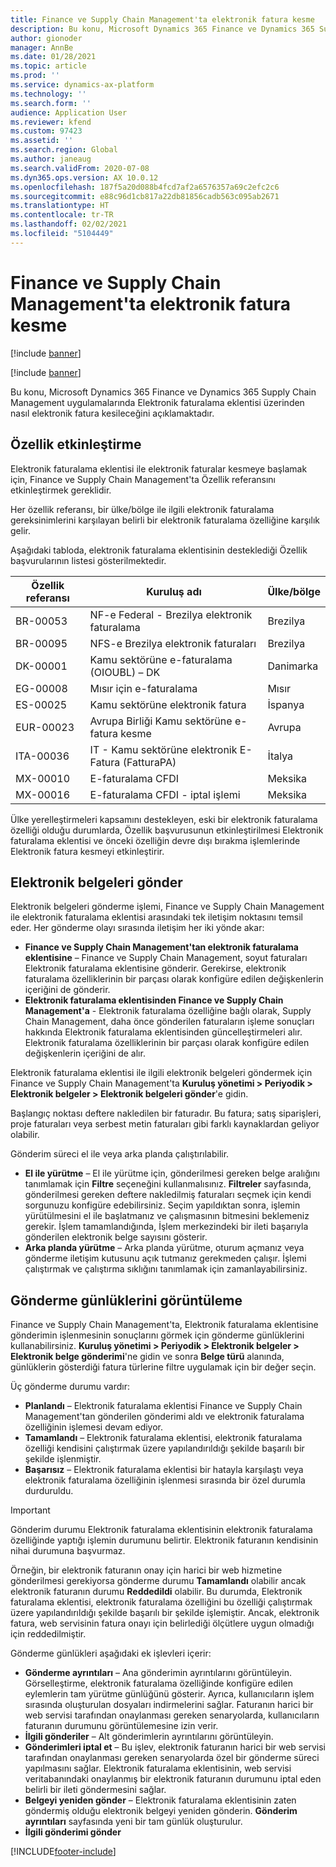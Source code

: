 ```yaml
---
title: Finance ve Supply Chain Management'ta elektronik fatura kesme
description: Bu konu, Microsoft Dynamics 365 Finance ve Dynamics 365 Supply Chain Management uygulamalarında Elektronik faturalama eklentisi üzerinden nasıl elektronik fatura kesileceğini açıklamaktadır.
author: gionoder
manager: AnnBe
ms.date: 01/28/2021
ms.topic: article
ms.prod: ''
ms.service: dynamics-ax-platform
ms.technology: ''
ms.search.form: ''
audience: Application User
ms.reviewer: kfend
ms.custom: 97423
ms.assetid: ''
ms.search.region: Global
ms.author: janeaug
ms.search.validFrom: 2020-07-08
ms.dyn365.ops.version: AX 10.0.12
ms.openlocfilehash: 187f5a20d088b4fcd7af2a6576357a69c2efc2c6
ms.sourcegitcommit: e88c96d1cb817a22db81856cadb563c095ab2671
ms.translationtype: HT
ms.contentlocale: tr-TR
ms.lasthandoff: 02/02/2021
ms.locfileid: "5104449"
---
```

# <a name="issue-electronic-invoices-in-finance-and-supply-chain-management"></a>Finance ve Supply Chain Management'ta elektronik fatura kesme

[!include [banner](../includes/banner.md)]

[!include [banner](../includes/preview-banner.md)]

Bu konu, Microsoft Dynamics 365 Finance ve Dynamics 365 Supply Chain Management uygulamalarında Elektronik faturalama eklentisi üzerinden nasıl elektronik fatura kesileceğini açıklamaktadır.


## <a name="feature-activation"></a>Özellik etkinleştirme

Elektronik faturalama eklentisi ile elektronik faturalar kesmeye başlamak için, Finance ve Supply Chain Management'ta Özellik referansını etkinleştirmek gereklidir.

Her özellik referansı, bir ülke/bölge ile ilgili elektronik faturalama gereksinimlerini karşılayan belirli bir elektronik faturalama özelliğine karşılık gelir.

Aşağıdaki tabloda, elektronik faturalama eklentisinin desteklediği Özellik başvurularının listesi gösterilmektedir.

| Özellik referansı | Kuruluş adı                                              | Ülke/bölge |
|-------------------|---------------------------------------------------|----------------|
| BR-00053          | NF-e Federal - Brezilya elektronik faturalama       | Brezilya         |
| BR-00095          | NFS-e Brezilya elektronik faturaları               | Brezilya         |
| DK-00001          | Kamu sektörüne e-faturalama (OIOUBL) – DK    | Danimarka        |
| EG-00008          | Mısır için e-faturalama                             | Mısır          |
| ES-00025          | Kamu sektörüne elektronik fatura           | İspanya          |
| EUR-00023         | Avrupa Birliği Kamu sektörüne e-fatura kesme       | Avrupa         |
| ITA-00036         | IT - Kamu sektörüne elektronik E-Fatura (FatturaPA) | İtalya          |
| MX-00010          | E-faturalama CFDI                                  | Meksika         |
| MX-00016          | E-faturalama CFDI - iptal işlemi           | Meksika         |

Ülke yerelleştirmeleri kapsamını destekleyen, eski bir elektronik faturalama özelliği olduğu durumlarda, Özellik başvurusunun etkinleştirilmesi Elektronik faturalama eklentisi ve önceki özelliğin devre dışı bırakma işlemlerinde Elektronik fatura kesmeyi etkinleştirir.

## <a name="submit-electronic-documents"></a>Elektronik belgeleri gönder

Elektronik belgeleri gönderme işlemi, Finance ve Supply Chain Management ile elektronik faturalama eklentisi arasındaki tek iletişim noktasını temsil eder. Her gönderme olayı sırasında iletişim her iki yönde akar:

- **Finance ve Supply Chain Management'tan elektronik faturalama eklentisine** – Finance ve Supply Chain Management, soyut faturaları Elektronik faturalama eklentisine gönderir. Gerekirse, elektronik faturalama özelliklerinin bir parçası olarak konfigüre edilen değişkenlerin içeriğini de gönderir.
- **Elektronik faturalama eklentisinden Finance ve Supply Chain Management'a** - Elektronik faturalama özelliğine bağlı olarak, Supply Chain Management, daha önce gönderilen faturaların işleme sonuçları hakkında Elektronik faturalama eklentisinden güncelleştirmeleri alır. Elektronik faturalama özelliklerinin bir parçası olarak konfigüre edilen değişkenlerin içeriğini de alır.

Elektronik faturalama eklentisi ile ilgili elektronik belgeleri göndermek için Finance ve Supply Chain Management'ta **Kuruluş yönetimi &gt; Periyodik &gt; Elektronik belgeler &gt; Elektronik belgeleri gönder**'e gidin.

Başlangıç noktası deftere nakledilen bir faturadır. Bu fatura; satış siparişleri, proje faturaları veya serbest metin faturaları gibi farklı kaynaklardan geliyor olabilir.

Gönderim süreci el ile veya arka planda çalıştırılabilir.

- **El ile yürütme** – El ile yürütme için, gönderilmesi gereken belge aralığını tanımlamak için **Filtre** seçeneğini kullanmalısınız. **Filtreler** sayfasında, gönderilmesi gereken deftere nakledilmiş faturaları seçmek için kendi sorgunuzu konfigüre edebilirsiniz. Seçim yapıldıktan sonra, işlemin yürütülmesini el ile başlatmanız ve çalışmasının bitmesini beklemeniz gerekir. İşlem tamamlandığında, İşlem merkezindeki bir ileti başarıyla gönderilen elektronik belge sayısını gösterir.
- **Arka planda yürütme** – Arka planda yürütme, oturum açmanız veya gönderme iletişim kutusunu açık tutmanız gerekmeden çalışır. İşlemi çalıştırmak ve çalıştırma sıklığını tanımlamak için zamanlayabilirsiniz.

## <a name="view-the-submission-logs"></a>Gönderme günlüklerini görüntüleme

Finance ve Supply Chain Management'ta, Elektronik faturalama eklentisine gönderimin işlenmesinin sonuçlarını görmek için gönderme günlüklerini kullanabilirsiniz. **Kuruluş yönetimi &gt; Periyodik &gt; Elektronik belgeler &gt; Elektronik belge gönderimi**'ne gidin ve sonra **Belge türü** alanında, günlüklerin gösterdiği fatura türlerine filtre uygulamak için bir değer seçin.

Üç gönderme durumu vardır:

- **Planlandı** – Elektronik faturalama eklentisi Finance ve Supply Chain Management'tan gönderilen gönderimi aldı ve elektronik faturalama özelliğinin işlemesi devam ediyor.
- **Tamamlandı** – Elektronik faturalama eklentisi, elektronik faturalama özelliği kendisini çalıştırmak üzere yapılandırıldığı şekilde başarılı bir şekilde işlenmiştir.
- **Başarısız** – Elektronik faturalama eklentisi bir hatayla karşılaştı veya elektronik faturalama özelliğinin işlenmesi sırasında bir özel durumla durduruldu.

> [!IMPORTANT]
> Gönderim durumu Elektronik faturalama eklentisinin elektronik faturalama özelliğinde yaptığı işlemin durumunu belirtir. Elektronik faturanın kendisinin nihai durumuna başvurmaz.
>
> Örneğin, bir elektronik faturanın onay için harici bir web hizmetine gönderilmesi gerekiyorsa gönderme durumu **Tamamlandı** olabilir ancak elektronik faturanın durumu **Reddedildi** olabilir. Bu durumda, Elektronik faturalama eklentisi, elektronik faturalama özelliğini bu özelliği çalıştırmak üzere yapılandırıldığı şekilde başarılı bir şekilde işlemiştir. Ancak, elektronik fatura, web servisinin fatura onayı için belirlediği ölçütlere uygun olmadığı için reddedilmiştir.

Gönderme günlükleri aşağıdaki ek işlevleri içerir:

- **Gönderme ayrıntıları** – Ana gönderimin ayrıntılarını görüntüleyin. Görselleştirme, elektronik faturalama özelliğinde konfigüre edilen eylemlerin tam yürütme günlüğünü gösterir. Ayrıca, kullanıcıların işlem sırasında oluşturulan dosyaları indirmelerini sağlar. Faturanın harici bir web servisi tarafından onaylanması gereken senaryolarda, kullanıcıların faturanın durumunu görüntülemesine izin verir.
- **İlgili gönderiler** – Alt gönderimlerin ayrıntılarını görüntüleyin.
- **Gönderimleri iptal et** – Bu işlev, elektronik faturanın harici bir web servisi tarafından onaylanması gereken senaryolarda özel bir gönderme süreci yapılmasını sağlar. Elektronik faturalama eklentisinin, web servisi veritabanındaki onaylanmış bir elektronik faturanın durumunu iptal eden belirli bir ileti göndermesini sağlar.
- **Belgeyi yeniden gönder** – Elektronik faturalama eklentisinin zaten göndermiş olduğu elektronik belgeyi yeniden gönderin. **Gönderim ayrıntıları** sayfasında yeni bir tam günlük oluşturulur.
- **İlgili gönderimi gönder**


[!INCLUDE[footer-include](../../includes/footer-banner.md)]